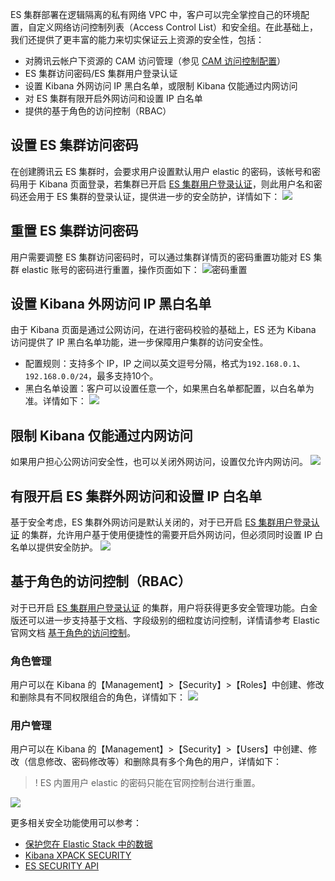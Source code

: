 ES 集群部署在逻辑隔离的私有网络 VPC 中，客户可以完全掌控自己的环境配置，自定义网络访问控制列表（Access Control List）和安全组。在此基础上，我们还提供了更丰富的能力来切实保证云上资源的安全性，包括：
- 对腾讯云帐户下资源的 CAM 访问管理（参见 [CAM 访问控制配置](https://cloud.tencent.com/document/product/845/19550)）
- ES 集群访问密码/ES 集群用户登录认证
- 设置 Kibana 外网访问 IP 黑白名单，或限制 Kibana 仅能通过内网访问
- 对 ES 集群有限开启外网访问和设置 IP 白名单
- 提供的基于角色的访问控制（RBAC）


## 设置 ES 集群访问密码

在创建腾讯云 ES 集群时，会要求用户设置默认用户 elastic 的密码，该帐号和密码用于 Kibana 页面登录，若集群已开启 [ES 集群用户登录认证](https://cloud.tencent.com/document/product/845/42868)，则此用户名和密码还会用于 ES 集群的登录认证，提供进一步的安全防护，详情如下：
![](https://main.qcloudimg.com/raw/a6bf26dc63191403fe0a9e5b7a69d663.png)

## 重置 ES 集群访问密码

用户需要调整 ES 集群访问密码时，可以通过集群详情页的密码重置功能对 ES 集群 elastic 账号的密码进行重置，操作页面如下：
![密码重置](https://main.qcloudimg.com/raw/ddc3819595b60656c21c8f93349f31f0.png)

## 设置 Kibana 外网访问 IP 黑白名单

由于 Kibana 页面是通过公网访问，在进行密码校验的基础上，ES 还为 Kibana 访问提供了 IP 黑白名单功能，进一步保障用户集群的访问安全性。
- 配置规则：支持多个 IP，IP 之间以英文逗号分隔，格式为`192.168.0.1`、`192.168.0.0/24`，最多支持10个。
- 黑白名单设置：客户可以设置任意一个，如果黑白名单都配置，以白名单为准。详情如下：
![](https://main.qcloudimg.com/raw/87f9b7afbcce26779e429e268b873bcb.png)

## 限制 Kibana 仅能通过内网访问

如果用户担心公网访问安全性，也可以关闭外网访问，设置仅允许内网访问。
![](https://main.qcloudimg.com/raw/35def0f5bbcefbe398f23cbc22b9e284.png)

## 有限开启 ES 集群外网访问和设置 IP 白名单

基于安全考虑，ES 集群外网访问是默认关闭的，对于已开启 [ES 集群用户登录认证](https://cloud.tencent.com/document/product/845/42868) 的集群，允许用户基于使用便捷性的需要开启外网访问，但必须同时设置 IP 白名单以提供安全防护。
![](https://main.qcloudimg.com/raw/360ae1cfd8ec2a90951992684e813368.png)

## 基于角色的访问控制（RBAC）

对于已开启 [ES 集群用户登录认证](https://cloud.tencent.com/document/product/845/42868) 的集群，用户将获得更多安全管理功能。白金版还可以进一步支持基于文档、字段级别的细粒度访问控制，详情请参考 Elastic 官网文档 [基于角色的访问控制](https://www.elastic.co/guide/en/elasticsearch/reference/current/authorization.html)。

### 角色管理

用户可以在 Kibana 的【Management】>【Security】>【Roles】中创建、修改和删除具有不同权限组合的角色，详情如下：
![](https://main.qcloudimg.com/raw/c720daeaea4fd9858dbfa90f30c72933.png)


### 用户管理

用户可以在 Kibana 的【Management】>【Security】>【Users】中创建、修改（信息修改、密码修改等）和删除具有多个角色的用户，详情如下：

> ! ES 内置用户 elastic 的密码只能在官网控制台进行重置。
> 
![](https://main.qcloudimg.com/raw/c554431ef3186735d63cedb7b30ec454.png)


更多相关安全功能使用可以参考：
- [保护您在 Elastic Stack 中的数据](https://www.elastic.co/what-is/elastic-stack-security) 
- [Kibana XPACK SECURITY](https://www.elastic.co/guide/en/kibana/current/xpack-security.html)
- [ES SECURITY API](https://www.elastic.co/guide/en/elasticsearch/reference/current/security-api.html)

